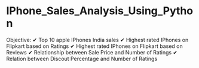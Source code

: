 # IPhone_Sales_Analysis_Using_Python

Objective: 
✔ Top 10 apple IPhones India sales
✔ Highest rated IPhones on Flipkart based on Ratings
✔ Highest rated IPhones on Flipkart based on Reviews
✔ Relationship between Sale Price and Number of Ratings
✔ Relation between Discout Percentage and Number of Ratings
